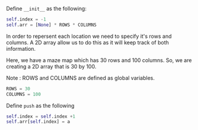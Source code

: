 <!--title={__init__ and push}-->

<!--badges={Python:10,Algorithms:16}-->

<!--concepts={Constructors, Class Variable, Class Method, Stack Manipulation}-->

Define `__init__` as the following:

```python
self.index = -1
self.arr = [None] * ROWS * COLUMNS
```

In order to repersent each location we need to specify it's rows and columns. A 2D array allow us to do this as it will keep track of both information.

Here, we have a maze map which has 30 rows and 100 columns. So, we are creating  a 2D array that is 30 by 100.

Note : ROWS and COLUMNS are defined as global variables.

```python
ROWS = 30
COLUMNS = 100
```

Define `push` as the following

```python
self.index = self.index +1
self.arr[self.index] = a
```



